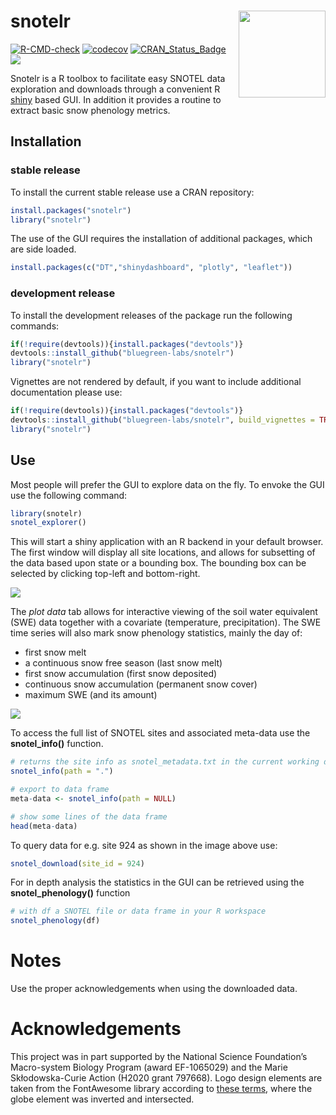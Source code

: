 # snotelr <a href='https://bluegreen-labs.github.io/snotelr/'><img src='https://github.com/bluegreen-labs/snotelr/raw/master/snotelr-logo.png' align="right" height="139" /></a>

[![R-CMD-check](https://github.com/bluegreen-labs/snotelr/actions/workflows/R-CMD-check.yaml/badge.svg)](https://github.com/bluegreen-labs/snotelr/actions/workflows/R-CMD-check.yaml)
[![codecov](https://codecov.io/gh/bluegreen-labs/snotelr/branch/master/graph/badge.svg)](https://codecov.io/gh/bluegreen-labs/snotelr)
[![CRAN\_Status\_Badge](https://www.r-pkg.org/badges/version/snotelr)](https://cran.r-project.org/package=snotelr)
[![](https://cranlogs.r-pkg.org/badges/grand-total/snotelr)](https://cran.r-project.org/package=snotelr)

Snotelr is a R toolbox to facilitate easy SNOTEL data exploration and downloads through a convenient R [shiny](http://shiny.rstudio.com/) based GUI. In addition it provides a routine to extract basic snow phenology metrics.

## Installation

### stable release

To install the current stable release use a CRAN repository:

```r
install.packages("snotelr")
library("snotelr")
```

The use of the GUI requires the installation of additional packages, which are side loaded.

```r
install.packages(c("DT","shinydashboard", "plotly", "leaflet"))
```

### development release

To install the development releases of the package run the following
commands:

```r
if(!require(devtools)){install.packages("devtools")}
devtools::install_github("bluegreen-labs/snotelr")
library("snotelr")
```

Vignettes are not rendered by default, if you want to include additional
documentation please use:

```r
if(!require(devtools)){install.packages("devtools")}
devtools::install_github("bluegreen-labs/snotelr", build_vignettes = TRUE)
library("snotelr")
```

## Use

Most people will prefer the GUI to explore data on the fly. To envoke the GUI use the following command:

```r
library(snotelr)
snotel_explorer()
```

This will start a shiny application with an R backend in your default browser. The first window will display all site locations, and allows for subsetting of the data based upon state or a bounding box. The bounding box can be selected by clicking top-left and bottom-right.

![](https://github.com/bluegreen-labs/snotelr/raw/master/docs/map.png)

The *plot data* tab allows for interactive viewing of the soil water equivalent (SWE) data together with a covariate (temperature, precipitation). The SWE time series will also mark snow phenology statistics, mainly the day of:

- first snow melt
- a continuous snow free season (last snow melt)
- first snow accumulation (first snow deposited)
- continuous snow accumulation (permanent snow cover)
- maximum SWE (and its amount)

![](https://github.com/bluegreen-labs/snotelr/raw/master/docs/time_series.png)

To access the full list of SNOTEL sites and associated meta-data use the **snotel_info()** function.

```r
# returns the site info as snotel_metadata.txt in the current working directory
snotel_info(path = ".") 

# export to data frame
meta-data <- snotel_info(path = NULL) 

# show some lines of the data frame
head(meta-data)
```

To query data for e.g. site 924 as shown in the image above use:

```r
snotel_download(site_id = 924)
```

For in depth analysis the statistics in the GUI can be retrieved using the **snotel_phenology()** function

```r
# with df a SNOTEL file or data frame in your R workspace
snotel_phenology(df)
```

# Notes
Use the proper acknowledgements when using the downloaded data.

# Acknowledgements

This project was in part supported by the National Science Foundation’s Macro-system Biology Program (award EF-1065029) and the Marie Skłodowska-Curie Action (H2020 grant 797668). Logo design elements are taken from the FontAwesome library according to [these terms](https://fontawesome.com/license), where the globe element was inverted and intersected.

